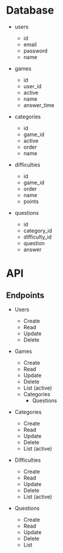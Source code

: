# Database

* users
    * id
    * email
    * password
    * name

* games
    * id
    * user_id
    * active
    * name
    * answer_time

* categories
    * id
    * game_id
    * active
    * order
    * name

* difficulties
    * id
    * game_id
    * order
    * name
    * points

* questions
    * id
    * category_id
    * difficulty_id
    * question
    * answer


# API

## Endpoints

* Users
    * Create
    * Read
    * Update
    * Delete

* Games
    * Create
    * Read
    * Update
    * Delete
    * List (active)
    * Categories
        * Questions

* Categories
    * Create
    * Read
    * Update
    * Delete
    * List (active)

* Difficulties
    * Create
    * Read
    * Update
    * Delete
    * List (active)

* Questions
    * Create
    * Read
    * Update
    * Delete
    * List
